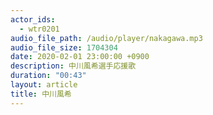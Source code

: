 ```yaml
---
actor_ids:
  - wtr0201
audio_file_path: /audio/player/nakagawa.mp3
audio_file_size: 1704304
date: 2020-02-01 23:00:00 +0900
description: 中川風希選手応援歌
duration: "00:43"
layout: article
title: 中川風希
---
```

